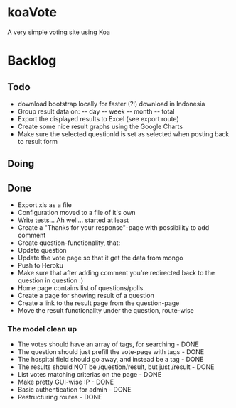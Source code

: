 koaVote
=======

A very simple voting site using Koa

# Backlog

## Todo
- download bootstrap locally for faster (?!) download in Indonesia
- Group result data on:
-- day
-- week
-- month
-- total
- Export the displayed results to Excel (see export route)
- Create some nice result graphs using the Google Charts
- Make sure the selected questionId is set as selected when posting back to result form


## Doing

## Done
- Export xls as a file
- Configuration moved to a file of it's own
- Write tests... Ah well... started at least
- Create a "Thanks for your response"-page with possibility to add comment
- Create question-functionality, that:
- Update question
- Update the vote page so that it get the data from mongo
- Push to Heroku
- Make sure that after adding comment you're redirected back to the question in question :)
- Home page contains list of questions/polls.
- Create a page for showing result of a question
- Create a link to the result page from the question-page
- Move the result functionality under the question, route-wise

### The model clean up
- The votes should have an array of tags, for searching - DONE
- The question should just prefill the vote-page with tags - DONE
- The hospital field should go away, and instead be a tag - DONE
- The results should NOT be /question/result, but just /result - DONE
- List votes matching criterias on the page - DONE
- Make pretty GUI-wise :P - DONE
- Basic authentication for admin - DONE
- Restructuring routes - DONE
